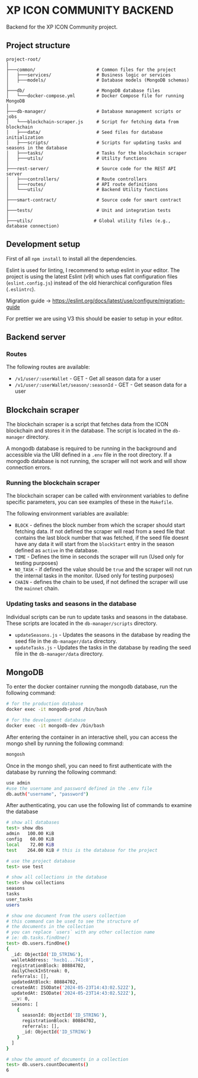# XP ICON COMMUNITY BACKEND

Backend for the XP ICON Community project.

## Project structure
```
project-root/
│
├───common/                       # Common files for the project
│   ├───services/                 # Business logic or services
│   ├───models/                   # Database models (MongoDB schemas)
│
├───db/                           # MongoDB database files
│   └───docker-compose.yml        # Docker Compose file for running MongoDB
│
├───db-manager/                   # Database management scripts or jobs
│   └───blockchain-scraper.js     # Script for fetching data from blockchain
│   ├───data/                     # Seed files for database initialization
│   ├───scripts/                  # Scripts for updating tasks and seasons in the database
│   ├───tasks/                    # Tasks for the blockchain scraper
│   ├───utils/                    # Utility functions
│
├───rest-server/                  # Source code for the REST API server
│   ├───controllers/              # Route controllers
│   ├───routes/                   # API route definitions
│   └───utils/                    # Backend Utility functions
│
├───smart-contract/               # Source code for smart contract
│
├───tests/                        # Unit and integration tests
│
├───utils/                       # Global utility files (e.g., database connection)

```

## Development setup

First of all `npm install` to install all the dependencies.

Eslint is used for linting, I recommend to setup eslint in your editor. The project is using the latest Eslint (v9) which uses flat configuration files (`eslint.config.js`) instead of the old hierarchical configuration files (`.eslintrc`).

Migration guide -> https://eslint.org/docs/latest/use/configure/migration-guide

For prettier  we are using V3 this should be easier to setup in your editor.

## Backend server
### Routes

The following routes are available:

- `/v1/user/:userWallet` - GET - Get all season data for a user
- `/v1/user/:userWallet/season/:seasonId` - GET - Get season data for a user

## Blockchain scraper
The blockchain scraper is a script that fetches data from the ICON blockchain and stores it in the database. The script is located in the `db-manager` directory.

A mongodb database is required to be running in the background and accessible via the URI defined in a `.env` file in the root directory. If a mongodb database is not running, the scraper will not work and will show connection errors.

### Running the blockchain scraper

The blockchain scraper can be called with environment variables to define specific parameters, you can see examples of these in the `Makefile`.

The following environment variables are available:

- `BLOCK` - defines the block number from which the scraper should start fetching data. If not defined the scraper will read from a seed file that contains the last block number that was fetched, if the seed file doesnt have any data it will start from the `blockStart` entry in the season defined as `active` in the database.
- `TIME` - Defines the time in seconds the scraper will run (Used only for testing purposes)
- `NO_TASK` - if defined the value should be `true` and the scraper will not run the internal tasks in the monitor. (Used only for testing purposes)
- `CHAIN` - defines the chain to be used, if not defined the scraper will use the `mainnet` chain.


### Updating tasks and seasons in the database

Individual scripts can be run to update tasks and seasons in the database. These scripts are located in the `db-manager/scripts` directory.

* `updateSeasons.js` - Updates the seasons in the database by reading the seed file in the `db-manager/data` directory.
* `updateTasks.js` - Updates the tasks in the database by reading the seed file in the `db-manager/data` directory.

## MongoDB
To enter the docker container running the mongodb database, run the following command:

```bash
# for the production database
docker exec -it mongodb-prod /bin/bash

# for the development database
docker exec -it mongodb-dev /bin/bash
```

After entering the container in an interactive shell, you can access the mongo shell by running the following command:

```bash
mongosh
```

Once in the mongo shell, you can need to first authenticate with the database by running the following command:

```bash
use admin
#use the username and password defined in the .env file
db.auth("username", "password")
```

After authenticating, you can use the following list of commands to examine the database

```bash
# show all databases
test> show dbs
admin   100.00 KiB
config   60.00 KiB
local    72.00 KiB
test    264.00 KiB # this is the database for the project

# use the project database
test> use test

# show all collections in the database
test> show collections
seasons
tasks
user_tasks
users

# show one document from the users collection
# this command can be used to see the structure of
# the documents in the collection
# you can replace `users` with any other collection name
# ie: db.tasks.findOne()
test> db.users.findOne()
{
  _id: ObjectId('ID_STRING'),
  walletAddress: 'hxcb1...741c8',
  registrationBlock: 80884702,
  dailyCheckInStreak: 0,
  referrals: [],
  updatedAtBlock: 80884702,
  createdAt: ISODate('2024-05-23T14:43:02.522Z'),
  updatedAt: ISODate('2024-05-23T14:43:02.522Z'),
  __v: 0,
  seasons: [
    {
      seasonId: ObjectId('ID_STRING'),
      registrationBlock: 80884702,
      referrals: [],
      _id: ObjectId('ID_STRING')
    }
  ]
}

# show the amount of documents in a collection
test> db.users.countDocuments()
6
```

